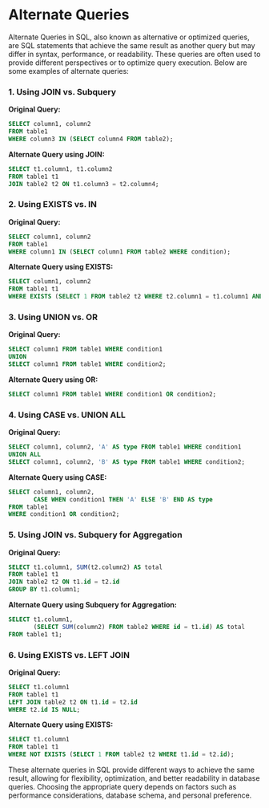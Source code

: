 #   Alternate Queries
Alternate Queries in SQL, also known as alternative or optimized queries, are SQL statements that achieve the same result as another query but may differ in syntax, performance, or readability. These queries are often used to provide different perspectives or to optimize query execution. Below are some examples of alternate queries:

### 1. Using JOIN vs. Subquery

**Original Query:**
```sql
SELECT column1, column2
FROM table1
WHERE column3 IN (SELECT column4 FROM table2);
```

**Alternate Query using JOIN:**
```sql
SELECT t1.column1, t1.column2
FROM table1 t1
JOIN table2 t2 ON t1.column3 = t2.column4;
```

### 2. Using EXISTS vs. IN

**Original Query:**
```sql
SELECT column1, column2
FROM table1
WHERE column1 IN (SELECT column1 FROM table2 WHERE condition);
```

**Alternate Query using EXISTS:**
```sql
SELECT column1, column2
FROM table1 t1
WHERE EXISTS (SELECT 1 FROM table2 t2 WHERE t2.column1 = t1.column1 AND condition);
```

### 3. Using UNION vs. OR

**Original Query:**
```sql
SELECT column1 FROM table1 WHERE condition1
UNION
SELECT column1 FROM table1 WHERE condition2;
```

**Alternate Query using OR:**
```sql
SELECT column1 FROM table1 WHERE condition1 OR condition2;
```

### 4. Using CASE vs. UNION ALL

**Original Query:**
```sql
SELECT column1, column2, 'A' AS type FROM table1 WHERE condition1
UNION ALL
SELECT column1, column2, 'B' AS type FROM table1 WHERE condition2;
```

**Alternate Query using CASE:**
```sql
SELECT column1, column2, 
       CASE WHEN condition1 THEN 'A' ELSE 'B' END AS type
FROM table1
WHERE condition1 OR condition2;
```

### 5. Using JOIN vs. Subquery for Aggregation

**Original Query:**
```sql
SELECT t1.column1, SUM(t2.column2) AS total
FROM table1 t1
JOIN table2 t2 ON t1.id = t2.id
GROUP BY t1.column1;
```

**Alternate Query using Subquery for Aggregation:**
```sql
SELECT t1.column1, 
       (SELECT SUM(column2) FROM table2 WHERE id = t1.id) AS total
FROM table1 t1;
```

### 6. Using EXISTS vs. LEFT JOIN

**Original Query:**
```sql
SELECT t1.column1
FROM table1 t1
LEFT JOIN table2 t2 ON t1.id = t2.id
WHERE t2.id IS NULL;
```

**Alternate Query using EXISTS:**
```sql
SELECT t1.column1
FROM table1 t1
WHERE NOT EXISTS (SELECT 1 FROM table2 t2 WHERE t1.id = t2.id);
```

These alternate queries in SQL provide different ways to achieve the same result, allowing for flexibility, optimization, and better readability in database queries. Choosing the appropriate query depends on factors such as performance considerations, database schema, and personal preference.